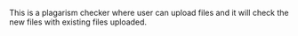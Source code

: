 This is a plagarism checker where user can upload files and it will check the new files with existing files uploaded.
